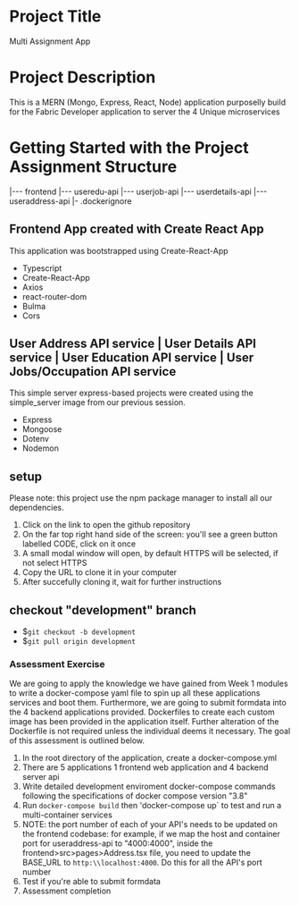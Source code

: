 # Project Title

Multi Assignment App

# Project Description

This is a MERN (Mongo, Express, React, Node) application purposelly build for the Fabric Developer application to server the 4 Unique microservices 

# Getting Started with the Project Assignment Structure

|--- frontend
|--- useredu-api
|--- userjob-api
|--- userdetails-api
|--- useraddress-api
|- .dockerignore


## Frontend App created with Create React App

This application was bootstrapped using Create-React-App

- Typescript
- Create-React-App
- Axios
- react-router-dom
- Bulma 
- Cors

## User Address API service | User Details API service | User Education API service | User Jobs/Occupation API service

This simple server express-based projects were created using the simple_server image from our previous session. 

- Express
- Mongoose
- Dotenv
- Nodemon


## setup

Please note: this project use the npm package manager to install all our dependencies. 

1. Click on the link to open the github repository
2. On the far top right hand side of the screen: you'll see a green button labelled CODE, click on it once
3. A small modal window will open, by default HTTPS will be selected, if not select HTTPS
4. Copy the URL to clone it in your computer
5. After succefully cloning it, wait for further instructions 

## checkout "development" branch

- $`git checkout -b development`
- $`git pull origin development`



### Assessment Exercise


We are going to apply the knowledge we have gained from Week 1 modules to write a docker-compose yaml file to spin up all these applications services and boot them. Furthermore, we are going to submit formdata into the 4 backend applications provided. Dockerfiles to create each custom image has been provided in the application itself. Further alteration of the Dockerfile is not required unless the individual deems it necessary. The goal of this assessment is outlined below. 



1. In the root directory of the application, create a docker-compose.yml 
2. There are 5 applications 1 frontend web application and 4 backend server api
3. Write detailed development enviroment docker-compose commands following the specifications of docker compose version "3.8" 
4. Run `docker-compose build` then 'docker-compose up` to test and run a multi-container services
5. NOTE: the port number of each of your API's needs to be updated on the frontend codebase: for example, if we map the host and container port for useraddress-api to "4000:4000", inside the frontend>src>pages>Address.tsx file, you need to update the BASE_URL to `http:\\localhost:4000`. Do this for all the API's port number
5. Test if you're able to submit formdata
6. Assessment completion 
